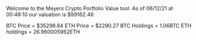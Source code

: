 Welcome to the Meyers Crypto Portfolio Value tool. 
As of 06/12/21 at 00:48:10 our valuation is $99162.46 

BTC Price = $35298.84
 ETH Price = $2290.27
BTC Holdings = 1.06BTC
 ETH holdings = 26.960005962ETH 

